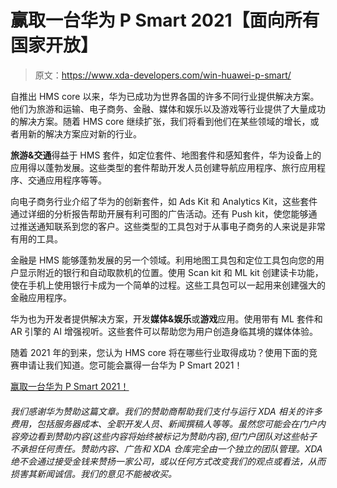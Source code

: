 # 赢取一台华为 P Smart 2021【面向所有国家开放】

> 原文：<https://www.xda-developers.com/win-huawei-p-smart/>

自推出 HMS core 以来，华为已成功为世界各国的许多不同行业提供解决方案。他们为旅游和运输、电子商务、金融、媒体和娱乐以及游戏等行业提供了大量成功的解决方案。随着 HMS core 继续扩张，我们将看到他们在某些领域的增长，或者用新的解决方案应对新的行业。

**旅游&交通**得益于 HMS 套件，如定位套件、地图套件和感知套件，华为设备上的应用得以蓬勃发展。这些类型的套件帮助开发人员创建导航应用程序、旅行应用程序、交通应用程序等等。

向电子商务行业介绍了华为的创新套件，如 Ads Kit 和 Analytics Kit，这些套件通过详细的分析报告帮助开展有利可图的广告活动。还有 Push kit，使您能够通过推送通知联系到您的客户。这些类型的工具包对于从事电子商务的人来说是非常有用的工具。

金融是 HMS 能够蓬勃发展的另一个领域。利用地图工具包和定位工具包向您的用户显示附近的银行和自动取款机的位置。使用 Scan kit 和 ML kit 创建读卡功能，使在手机上使用银行卡成为一个简单的过程。这些工具包可以一起用来创建强大的金融应用程序。

华为也为开发者提供解决方案，开发**媒体&娱乐**或**游戏**应用。使用带有 ML 套件和 AR 引擎的 AI 增强视听。这些套件可以帮助您为用户创造身临其境的媒体体验。

随着 2021 年的到来，您认为 HMS core 将在哪些行业取得成功？使用下面的竞赛申请让我们知道。您可能会赢得一台华为 P Smart 2021！

[赢取一台华为 P Smart 2021！](https://gleam.io/z4fSU/win-a-huawei-p-smart-2021)

###### 我们感谢华为赞助这篇文章。我们的赞助商帮助我们支付与运行 XDA 相关的许多费用，包括服务器成本、全职开发人员、新闻撰稿人等等。虽然您可能会在门户内容旁边看到赞助内容(这些内容将始终被标记为赞助内容),但门户团队对这些帖子不承担任何责任。赞助内容、广告和 XDA 仓库完全由一个独立的团队管理。XDA 绝不会通过接受金钱来赞扬一家公司，或以任何方式改变我们的观点或看法，从而损害其新闻诚信。我们的意见不能被收买。